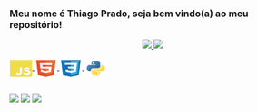 ### Meu nome é Thiago Prado, seja bem vindo(a) ao meu repositório!


<div align="center">
  <a href="https://github.com/sdprado">
  <img height="180em" src="https://github-readme-stats.vercel.app/api?username=sdprado&show_icons=true&theme=dark&include_all_commits=true&count_private=true"/>
  <img height="180em" src="https://github-readme-stats.vercel.app/api/top-langs/?username=sdprado&layout=compact&langs_count=7&theme=dark"/>
</div>
    
<div style="display: inline_block"><br>
  <img align="center" alt="Prado-Js" height="30" width="40" src="https://raw.githubusercontent.com/devicons/devicon/master/icons/javascript/javascript-plain.svg">
  <img align="center" alt="Prado-HTML" height="30" width="40" src="https://raw.githubusercontent.com/devicons/devicon/master/icons/html5/html5-original.svg">
  <img align="center" alt="Prado-CSS" height="30" width="40" src="https://raw.githubusercontent.com/devicons/devicon/master/icons/css3/css3-original.svg">
  <img align="center" alt="Prado-Python" height="30" width="40" src="https://raw.githubusercontent.com/devicons/devicon/master/icons/python/python-original.svg">
  

</div>
    
  ##
 
<div> 
  
  <a href="https://www.instagram.com/rqp_prado/" target="_blank"><img src="https://img.shields.io/badge/-Instagram-%23E4405F?style=for-the-badge&logo=instagram&logoColor=white" target="_blank"></a>
  <a href = "mailto:sdprado745@gmail.com"><img src="https://img.shields.io/badge/-Gmail-%23333?style=for-the-badge&logo=gmail&logoColor=white" target="_blank"></a>
  <a href="https://www.linkedin.com/in/devthiagoprado/" target="_blank"><img src="https://img.shields.io/badge/-LinkedIn-%230077B5?style=for-the-badge&logo=linkedin&logoColor=white" target="_blank"></a> 

</div>
